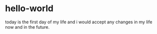 # hello-world
today is the first day of my life and i would accept any changes in my life now and in the future.
